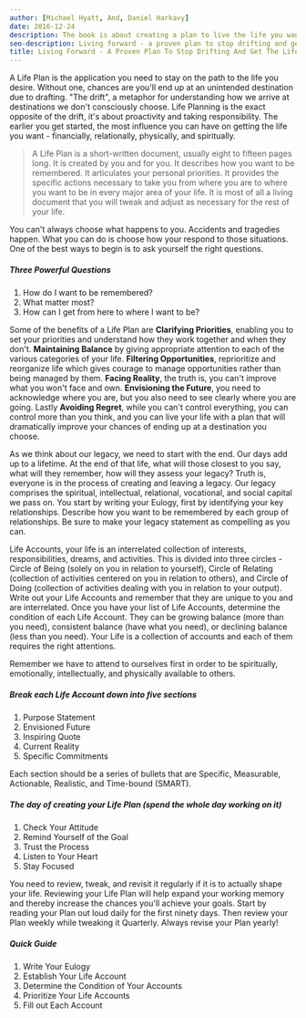 ```yaml
---
author: [Michael Hyatt, And, Daniel Harkavy]
date: 2016-12-24
description: The book is about creating a plan to live the life you want. The metaphor the book uses is that life is like a GPS, we need to know the end destination before we know how to get where we are to the destination we want to go. This involves creating a Life Plan, a written document that contains specific actions to get to our destination in life.
seo-description: Living forward - a proven plan to stop drifting and get the life you want by Michael Hyatt and Daniel Harkavy notes.
title: Living Forward - A Proven Plan To Stop Drifting And Get The Life You Want
---
```


A Life Plan is the application you need to stay on the path to the life you desire. Without one, chances are you'll end up at an unintended destination due to drafting. "The drift", a metaphor for understanding how we arrive at destinations we don't consciously choose. Life Planning is the exact opposite of the drift, it's about proactivity and taking responsibility. The earlier you get started, the most influence you can have on getting the life you want - financially, relationally, physically, and spiritually.

> A Life Plan is a short-written document, usually eight to fifteen pages long. It is created by you and for you. It describes how you want to be remembered. It articulates your personal priorities. It provides the specific actions necessary to take you from where you are to where you want to be in every major area of your life. It is most of all a living document that you will tweak and adjust as necessary for the rest of your life.

You can't always choose what happens to you. Accidents and tragedies happen. What you can do is choose how your respond to those situations. One of the best ways to begin is to ask yourself the right questions.

##### Three Powerful Questions

1. How do I want to be remembered?
2. What matter most?
3. How can I get from here to where I want to be?

Some of the benefits of a Life Plan are **Clarifying Priorities**, enabling you to set your priorities and understand how they work together and when they don't. **Maintaining Balance** by giving appropriate attention to each of the various categories of your life. **Filtering Opportunities**, reprioritize and reorganize life which gives courage to manage opportunities rather than being managed by them. **Facing Reality**, the truth is, you can't improve what you won't face and own. **Envisioning the Future**, you need to acknowledge where you are, but you also need to see clearly where you are going. Lastly **Avoiding Regret**, while you can't control everything, you can control more than you think, and you can live your life with a plan that will dramatically improve your chances of ending up at a destination you choose.

As we think about our legacy, we need to start with the end. Our days add up to a lifetime. At the end of that life, what will those closest to you say, what will they remember, how will they assess your legacy? Truth is, everyone is in the process of creating and leaving a legacy. Our legacy comprises the spiritual, intellectual, relational, vocational, and social capital we pass on.
You start by writing your Eulogy, first by identifying your key relationships. Describe how you want to be remembered by each group of relationships. Be sure to make your legacy statement as compelling as you can.

Life Accounts, your life is an interrelated collection of interests, responsibilities, dreams, and activities. This is divided into three circles - Circle of Being (solely on you in relation to yourself), Circle of Relating (collection of activities centered on you in relation to others), and Circle of Doing (collection of activities dealing with you in relation to your output). Write out your Life Accounts and remember that they are unique to you and are interrelated. Once you have your list of Life Accounts, determine the condition of each Life Account. They can be growing balance (more than you need), consistent balance (have what you need), or declining balance (less than you need). Your Life is a collection of accounts and each of them requires the right attentions.

Remember we have to attend to ourselves first in order to be spiritually, emotionally, intellectually, and physically available to others.

##### Break each Life Account down into five sections

1. Purpose Statement
2. Envisioned Future
3. Inspiring Quote
4. Current Reality
5. Specific Commitments

Each section should be a series of bullets that are Specific, Measurable, Actionable, Realistic, and Time-bound (SMART).

##### The day of creating your Life Plan (spend the whole day working on it)

1. Check Your Attitude
2. Remind Yourself of the Goal
3. Trust the Process
4. Listen to Your Heart
5. Stay Focused

You need to review, tweak, and revisit it regularly if it is to actually shape your life. Reviewing your Life Plan will help expand your working memory and thereby increase the chances you'll achieve your goals. Start by reading your Plan out loud daily for the first ninety days. Then review your Plan weekly while tweaking it Quarterly. Always revise your Plan yearly!

##### Quick Guide

1. Write Your Eulogy
2. Establish Your Life Account
3. Determine the Condition of Your Accounts
4. Prioritize Your Life Accounts
5. Fill out Each Account

